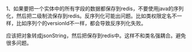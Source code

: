 1、如果要把一个实体中的所有字段的数据都保存到redis，不要使用java的序列化，然后把二级制流保存到redis。反序列化可能出问题。比如类权限定名不一样，比如序列个的versionId不一样，都会导致反序列化失败。

应该把对象转成jsonString，然后把保存到redis中。这样不和类名强耦合。避免很多问题。

